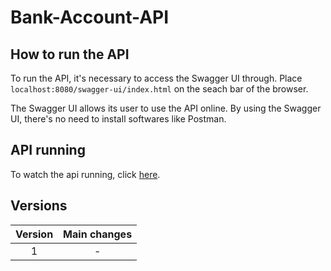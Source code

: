 # Bank-Account-API

## How to run the API

To run the API, it's necessary to access the Swagger UI through. Place `localhost:8080/swagger-ui/index.html` on the seach bar of the browser.

The Swagger UI allows its user to use the API online. By using the Swagger UI, there's no need to install softwares like Postman.

## API running

To watch the api running, click [here]().

## Versions

|Version|Main changes|
|:-:|:-:|
|1|-|
